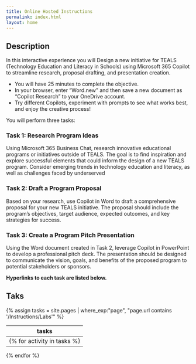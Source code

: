 ```yaml
---
title: Online Hosted Instructions
permalink: index.html
layout: home
---
```


## Description

In this interactive experience you will Design a new initiative for TEALS (Technology Education and Literacy in Schools) using Microsoft 365 Copilot to streamline research, proposal drafting, and presentation creation.

- You will have 25 minutes to complete the objective.
- In your browser, enter “Word.new” and then save a new document as “Copilot Research” to your OneDrive account.
- Try different Copilots, experiment with prompts to see what works best, and enjoy the creative process!

You will perform three tasks: 

### Task 1: Research Program Ideas

Using Microsoft 365 Business Chat, research innovative educational programs or initiatives outside of TEALS. The goal is to find inspiration and explore successful elements that could inform the design of a new TEALS program. Consider emerging trends in technology education and literacy, as well as challenges faced by underserved 

### Task 2: Draft a Program Proposal

Based on your research, use Copilot in Word to draft a comprehensive proposal for your new TEALS initiative. The proposal should include the program’s objectives, target audience, expected outcomes, and key strategies for success.

### Task 3: Create a Program Pitch Presentation

Using the Word document created in Task 2, leverage Copilot in PowerPoint to develop a professional pitch deck. The presentation should be designed to communicate the vision, goals, and benefits of the proposed program to potential stakeholders or sponsors.

**Hyperlinks to each task are listed below.**

## Taks

{% assign tasks = site.pages | where_exp:"page", "page.url contains '/Instructions/Labs'" %}

| tasks |
| --- |
{% for activity in tasks %}| [{{ activity.task.title }}]({{ site.github.url }}{{ activity.url }}) |
{% endfor %}